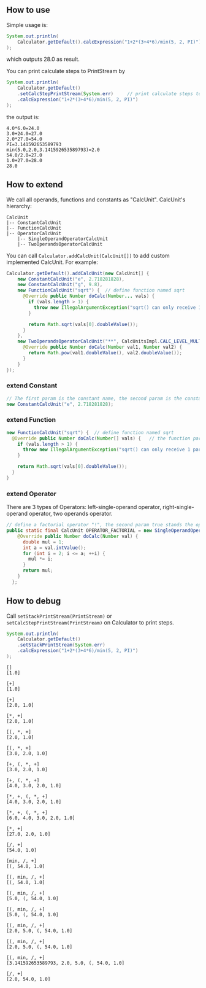 ## How to use

Simple usage is:

```java
System.out.println(
    Calculator.getDefault().calcExpression("1+2*(3+4*6)/min(5, 2, PI)")
);
```

which outputs 28.0 as result.


You can print calculate steps to PrintStream by

```java
System.out.println(
	Calculator.getDefault()
    .setCalcStepPrintStream(System.err)		// print calculate steps to System.err
    .calcExpression("1+2*(3+4*6)/min(5, 2, PI)")
);
```

the output is:

```
4.0*6.0=24.0
3.0+24.0=27.0
2.0*27.0=54.0
PI=3.141592653589793
min(5.0,2.0,3.141592653589793)=2.0
54.0/2.0=27.0
1.0+27.0=28.0
28.0
```

## How to extend

We call all operands, functions and constants as "CalcUnit". CalcUnit's hierarchy:

```
CalcUnit
|-- ConstantCalcUnit
|-- FunctionCalcUnit
|-- OperatorCalcUnit
    |-- SingleOperandOperatorCalcUnit
    |-- TwoOperandsOperatorCalcUnit
```

You can call `Calculator.addCalcUnit(CalcUnit[])` to add custom implemented CalcUnit. For example:

```java
Calculator.getDefault().addCalcUnit(new CalcUnit[] {
	new ConstantCalcUnit("e", 2.718281828),
	new ConstantCalcUnit("g", 9.8),
	new FunctionCalcUnit("sqrt") {	// define function named sqrt
      @Override public Number doCalc(Number... vals) {
        if (vals.length > 1) {
          throw new IllegalArgumentException("sqrt() can only receive 1 param");
        }

        return Math.sqrt(vals[0].doubleValue());
      }
    },
    new TwoOperandsOperatorCalcUnit("**", CalcUnitsImpl.CALC_LEVEL_MULTIPLY_DIVID + 1) {
      @Override public Number doCalc(Number val1, Number val2) {
        return Math.pow(val1.doubleValue(), val2.doubleValue());
      }
    }
});
```

### extend Constant

```java
// The first param is the constant name, the second param is the constant value
new ConstantCalcUnit("e", 2.718281828);
```

### extend Function

```java
new FunctionCalcUnit("sqrt") {	// define function named sqrt
  @Override public Number doCalc(Number[] vals) {	// the function params, you can throw if the param count is not correct
    if (vals.length > 1) {
      throw new IllegalArgumentException("sqrt() can only receive 1 param");
    }

    return Math.sqrt(vals[0].doubleValue());
  }
}
```

### extend Operator

There are 3 types of Operators: left-single-operand operator, right-single-operand operator, two operands operator.

```java
// define a factorial operator "!", the second param true stands the operand is left to operator, otherwise is stands right operand.
public static final CalcUnit OPERATOR_FACTORIAL = new SingleOperandOperatorCalcUnit("!", true) {
    @Override public Number doCalc(Number val) {
      double mul = 1;
      int a = val.intValue();
      for (int i = 2; i <= a; ++i) {
        mul *= i;
      }
      return mul;
    }
  };
```


## How to debug

Call `setStackPrintStream(PrintStream)` or `setCalcStepPrintStream(PrintStream)` on Calculator to print steps.

```java
System.out.println(
    Calculator.getDefault()
    .setStackPrintStream(System.err)
    .calcExpression("1+2*(3+4*6)/min(5, 2, PI)")
);
```

```
[]
[1.0]

[+]
[1.0]

[+]
[2.0, 1.0]

[*, +]
[2.0, 1.0]

[(, *, +]
[2.0, 1.0]

[(, *, +]
[3.0, 2.0, 1.0]

[+, (, *, +]
[3.0, 2.0, 1.0]

[+, (, *, +]
[4.0, 3.0, 2.0, 1.0]

[*, +, (, *, +]
[4.0, 3.0, 2.0, 1.0]

[*, +, (, *, +]
[6.0, 4.0, 3.0, 2.0, 1.0]

[*, +]
[27.0, 2.0, 1.0]

[/, +]
[54.0, 1.0]

[min, /, +]
[(, 54.0, 1.0]

[(, min, /, +]
[(, 54.0, 1.0]

[(, min, /, +]
[5.0, (, 54.0, 1.0]

[(, min, /, +]
[5.0, (, 54.0, 1.0]

[(, min, /, +]
[2.0, 5.0, (, 54.0, 1.0]

[(, min, /, +]
[2.0, 5.0, (, 54.0, 1.0]

[(, min, /, +]
[3.141592653589793, 2.0, 5.0, (, 54.0, 1.0]

[/, +]
[2.0, 54.0, 1.0]
```
